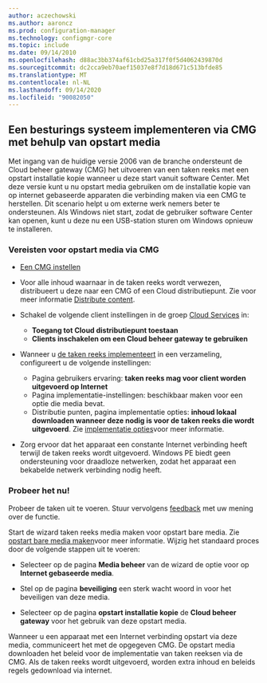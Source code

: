 ```yaml
---
author: aczechowski
ms.author: aaroncz
ms.prod: configuration-manager
ms.technology: configmgr-core
ms.topic: include
ms.date: 09/14/2010
ms.openlocfilehash: d88ac3bb374af61cbd25a317f0f5d4062439870d
ms.sourcegitcommit: dc2cca9eb70aef15037e8f7d18d671c513bfde85
ms.translationtype: MT
ms.contentlocale: nl-NL
ms.lasthandoff: 09/14/2020
ms.locfileid: "90082050"
---
```

## <a name="deploy-an-os-over-cmg-using-boot-media"></a><a name="bkmk_osdcmg"></a> Een besturings systeem implementeren via CMG met behulp van opstart media

<!--3555923-->

Met ingang van de huidige versie 2006 van de branche ondersteunt de Cloud beheer gateway (CMG) het uitvoeren van een taken reeks met een opstart installatie kopie wanneer u deze start vanuit software Center. Met deze versie kunt u nu opstart media gebruiken om de installatie kopie van op internet gebaseerde apparaten die verbinding maken via een CMG te herstellen. Dit scenario helpt u om externe werk nemers beter te ondersteunen. Als Windows niet start, zodat de gebruiker software Center kan openen, kunt u deze nu een USB-station sturen om Windows opnieuw te installeren.

### <a name="prerequisites-for-boot-media-via-cmg"></a>Vereisten voor opstart media via CMG

- [Een CMG instellen](../../../../clients/manage/cmg/setup-cloud-management-gateway.md)

- Voor alle inhoud waarnaar in de taken reeks wordt verwezen, distribueert u deze naar een CMG of een Cloud distributiepunt. Zie voor meer informatie [Distribute content](../../../../servers/deploy/configure/deploy-and-manage-content.md#bkmk_distribute).

- Schakel de volgende client instellingen in de groep [Cloud Services](../../../../clients/deploy/about-client-settings.md#cloud-services) in:

  - **Toegang tot Cloud distributiepunt toestaan**
  - **Clients inschakelen om een Cloud beheer gateway te gebruiken**

- Wanneer u [de taken reeks implementeert](../../../../../osd/deploy-use/deploy-a-task-sequence.md) in een verzameling, configureert u de volgende instellingen:

  - Pagina gebruikers ervaring: **taken reeks mag voor client worden uitgevoerd op Internet**
  - Pagina implementatie-instellingen: beschikbaar maken voor een optie die media bevat.
  - Distributie punten, pagina implementatie opties: **inhoud lokaal downloaden wanneer deze nodig is voor de taken reeks die wordt uitgevoerd**. Zie [implementatie opties](../../../../../osd/deploy-use/deploy-a-task-sequence.md#bkmk_deploy-options)voor meer informatie.

- Zorg ervoor dat het apparaat een constante Internet verbinding heeft terwijl de taken reeks wordt uitgevoerd. Windows PE biedt geen ondersteuning voor draadloze netwerken, zodat het apparaat een bekabelde netwerk verbinding nodig heeft.

### <a name="try-it-out"></a>Probeer het nu!

Probeer de taken uit te voeren. Stuur vervolgens [feedback](../../technical-preview-2003.md#bkmk_feedback) met uw mening over de functie.

Start de wizard taken reeks media maken voor opstart bare media. Zie [opstart bare media maken](../../../../../osd/deploy-use/create-bootable-media.md)voor meer informatie. Wijzig het standaard proces door de volgende stappen uit te voeren:

- Selecteer op de pagina **Media beheer** van de wizard de optie voor op **Internet gebaseerde media**.

- Stel op de pagina **beveiliging** een sterk wacht woord in voor het beveiligen van deze media.

- Selecteer op de pagina **opstart installatie kopie** de **Cloud beheer gateway** voor het gebruik van deze opstart media.

Wanneer u een apparaat met een Internet verbinding opstart via deze media, communiceert het met de opgegeven CMG. De opstart media downloaden het beleid voor de implementatie van taken reeksen via de CMG. Als de taken reeks wordt uitgevoerd, worden extra inhoud en beleids regels gedownload via internet.
